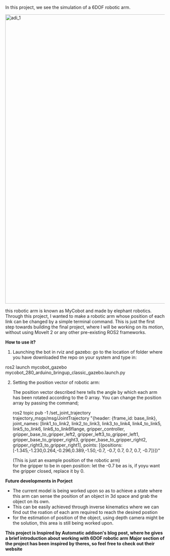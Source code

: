 In this project, we see the simulation of a 6DOF robotic arm.

<img width="913" alt="adi_1" src="https://github.com/adityaguptaofficial00/mycobot_trial_adi/assets/172889066/f2dea556-36e1-4cab-8ded-4bbb78603c52">



this robotic arm is known as MyCobot and made by elephant robotics.
Through this project, I wanted to make a robotic arm whose position of each link can be changed by a simple terminal command.
This is just the first step towards building the final project, where I will be working on its motion, without using MoveIt 2 or any other pre-existing ROS2 frameworks.

**How to use it?**

1) Launching the bot in rviz and gazebo:
go to the location of folder where you have downloaded the repo on your system and type in:

ros2 launch mycobot_gazebo mycobot_280_arduino_bringup_classic_gazebo.launch.py

2) Setting the position vector of robotic arm:

   The position vector described here tells the angle by which each arm has been rotated according to the 0 array.
   You can change the position array by passing the command;

   ros2 topic pub -1 /set_joint_trajectory trajectory_msgs/msg/JointTrajectory  "{header: {frame_id: base_link}, joint_names: [link1_to_link2, link2_to_link3, link3_to_link4, link4_to_link5, link5_to_link6, link6_to_link6flange, gripper_controller, gripper_base_to_gripper_left2, gripper_left3_to_gripper_left1, gripper_base_to_gripper_right3, gripper_base_to_gripper_right2, gripper_right3_to_gripper_right1],
    points: [{positions: [-1.345,-1.230,0.264,-0.296,0.389,-1.50,-0.7, -0.7, 0.7, 0.7, 0.7, -0.7]}]}"

   (This is just an example position of the robotic arm)    
   for the gripper to be in open position: let the -0.7 be as is, if yoyu want the gripper closed, replace it by 0.

**Future developments in Porject**
- The current model is being worked upon so as to achieve a state where this arm can sense the position of an object in 3d space and grab the object on its own.
- This can be easily achieved through inverse kinematics where we can find out the roation of each arm required to reach the desired postion
- for the estimation of position of the object, using depth camera might be the solution, this area is still being worked upon.

**This project is Inspired by Automatic addison's blog post, where he gives a brief introduction about working with 6DOF robotic arm**
**Major section of the project has been inspired by theres, so feel free to check out their website**

